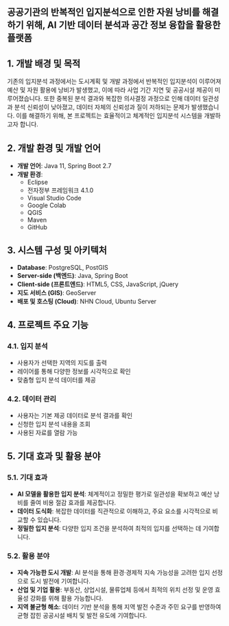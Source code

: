 공공기관의 반복적인 입지분석으로 인한 자원 낭비를 해결하기 위해, AI 기반 데이터 분석과 공간 정보 융합을 활용한 플랫폼
-----------

## 1. 개발 배경 및 목적

기존의 입지분석 과정에서는 도시계획 및 개발 과정에서 반복적인 입지분석이 이루어져 예산 및 자원 활용에 낭비가 발생했고, 이에 따라 사업 기간 지연 및 공공시설 제공이 미루어졌습니다. 또한 중복된 분석 결과와 복잡한 의사결정 과정으로 인해 데이터 일관성과 분석 신뢰성이 낮아졌고, 데이터 자체의 신뢰성과 질이 저하되는 문제가 발생했습니다. 이를 해결하기 위해, 본 프로젝트는 효율적이고 체계적인 입지분석 시스템을 개발하고자 합니다.

## 2. 개발 환경 및 개발 언어

- **개발 언어**: Java 11, Spring Boot 2.7
- **개발 환경**: 
  - Eclipse
  - 전자정부 프레임워크 4.1.0
  - Visual Studio Code
  - Google Colab
  - QGIS
  - Maven
  - GitHub

## 3. 시스템 구성 및 아키텍처

- **Database**: PostgreSQL, PostGIS
- **Server-side (백엔드)**: Java, Spring Boot
- **Client-side (프론트엔드)**: HTML5, CSS, JavaScript, jQuery
- **지도 서비스 (GIS)**: GeoServer
- **배포 및 호스팅 (Cloud)**: NHN Cloud, Ubuntu Server

## 4. 프로젝트 주요 기능

### 4.1. 입지 분석
- 사용자가 선택한 지역의 지도를 출력
- 레이어를 통해 다양한 정보를 시각적으로 확인
- 맞춤형 입지 분석 데이터를 제공

### 4.2. 데이터 관리
- 사용자는 기본 제공 데이터로 분석 결과를 확인
- 신청한 입지 분석 내용을 조회
- 사용된 자료를 열람 가능

## 5. 기대 효과 및 활용 분야

### 5.1. 기대 효과
- **AI 모델을 활용한 입지 분석**: 체계적이고 정밀한 평가로 일관성을 확보하고 예산 낭비를 줄여 비용 절감 효과를 제공합니다.
- **데이터 도식화**: 복잡한 데이터를 직관적으로 이해하고, 주요 요소를 시각적으로 비교할 수 있습니다.
- **정밀한 입지 분석**: 다양한 입지 조건을 분석하여 최적의 입지를 선택하는 데 기여합니다.

### 5.2. 활용 분야
- **지속 가능한 도시 개발**: AI 분석을 통해 환경·경제적 지속 가능성을 고려한 입지 선정으로 도시 발전에 기여합니다.
- **산업 및 기업 활용**: 부동산, 상업시설, 물류업체 등에서 최적의 위치 선정 및 운영 효율성 강화를 위해 활용 가능합니다.
- **지역 불균형 해소**: 데이터 기반 분석을 통해 지역 발전 수준과 주민 요구를 반영하여 균형 잡힌 공공시설 배치 및 발전 유도에 기여합니다.
